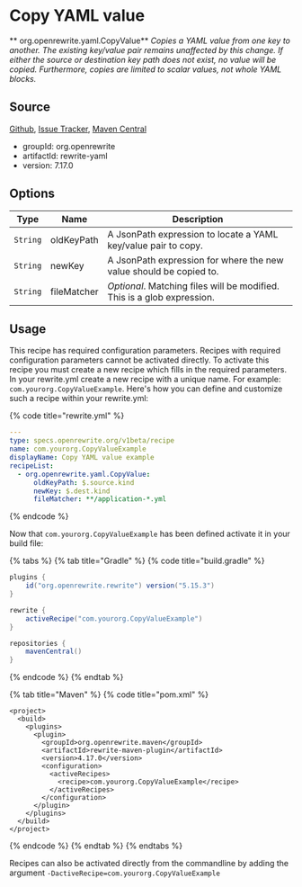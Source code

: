 # Copy YAML value

** org.openrewrite.yaml.CopyValue**
_Copies a YAML value from one key to another. The existing key/value pair remains unaffected by this change. If either the source or destination key path does not exist, no value will be copied. Furthermore, copies are limited to scalar values, not whole YAML blocks._

## Source

[Github](https://github.com/openrewrite/rewrite), [Issue Tracker](https://github.com/openrewrite/rewrite/issues), [Maven Central](https://search.maven.org/artifact/org.openrewrite/rewrite-yaml/7.17.0/jar)

* groupId: org.openrewrite
* artifactId: rewrite-yaml
* version: 7.17.0

## Options

| Type | Name | Description |
| -- | -- | -- |
| `String` | oldKeyPath | A JsonPath expression to locate a YAML key/value pair to copy. |
| `String` | newKey | A JsonPath expression for where the new value should be copied to. |
| `String` | fileMatcher | *Optional*. Matching files will be modified. This is a glob expression. |


## Usage

This recipe has required configuration parameters. Recipes with required configuration parameters cannot be activated directly. To activate this recipe you must create a new recipe which fills in the required parameters. In your rewrite.yml create a new recipe with a unique name. For example: `com.yourorg.CopyValueExample`.
Here's how you can define and customize such a recipe within your rewrite.yml:

{% code title="rewrite.yml" %}
```yaml
---
type: specs.openrewrite.org/v1beta/recipe
name: com.yourorg.CopyValueExample
displayName: Copy YAML value example
recipeList:
  - org.openrewrite.yaml.CopyValue:
      oldKeyPath: $.source.kind
      newKey: $.dest.kind
      fileMatcher: **/application-*.yml
```
{% endcode %}


Now that `com.yourorg.CopyValueExample` has been defined activate it in your build file:

{% tabs %}
{% tab title="Gradle" %}
{% code title="build.gradle" %}
```groovy
plugins {
    id("org.openrewrite.rewrite") version("5.15.3")
}

rewrite {
    activeRecipe("com.yourorg.CopyValueExample")
}

repositories {
    mavenCentral()
}

```
{% endcode %}
{% endtab %}

{% tab title="Maven" %}
{% code title="pom.xml" %}
```markup
<project>
  <build>
    <plugins>
      <plugin>
        <groupId>org.openrewrite.maven</groupId>
        <artifactId>rewrite-maven-plugin</artifactId>
        <version>4.17.0</version>
        <configuration>
          <activeRecipes>
            <recipe>com.yourorg.CopyValueExample</recipe>
          </activeRecipes>
        </configuration>
      </plugin>
    </plugins>
  </build>
</project>
```
{% endcode %}
{% endtab %}
{% endtabs %}

Recipes can also be activated directly from the commandline by adding the argument `-DactiveRecipe=com.yourorg.CopyValueExample`
